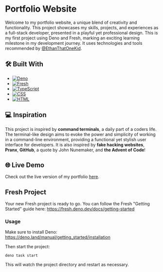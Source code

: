 # Portfolio Website  

Welcome to my portfolio website, a unique blend of creativity and functionality. This project showcases my skills, projects, and experiences as a full-stack developer, presented in a playful yet professional design. This is my first project using Deno and Fresh, marking an exciting learning milestone in my development journey. It uses technologies and tools recommended by [@EthanThatOneKid](https://github.com/EthanThatOneKid).

## 🛠️ Built With

* [![Deno][Deno]][Deno-url]
* [![Fresh][Fresh]][Fresh-url]
* [![TypeScript][TypeScript]][TypeScript-url]
* [![CSS][CSS]][CSS-url]
* [![HTML][HTML]][HTML-url]

## 💻 Inspiration  

This project is inspired by **command terminals**, a daily part of a coders life. The terminal-like design aims to evoke the power and simplicity of working in a command-line environment, providing a functional yet stylish user interface for developers. It is also inspired by **fake hacking websites**, **Pranx**, **GitHub**, a quote by John Nunemaker, and **the Advent of Code**!


## 🌐 Live Demo  

Check out the live version of my portfolio [here](https://youfoundnancy.com/). 

## Fresh Project

Your new Fresh project is ready to go. You can follow the Fresh "Getting
Started" guide here: https://fresh.deno.dev/docs/getting-started

### Usage

Make sure to install Deno: https://deno.land/manual/getting_started/installation

Then start the project:

```
deno task start
```

This will watch the project directory and restart as necessary.


<!-- Badges (Icons) -->
[Deno]: https://img.shields.io/badge/Deno-000000?style=for-the-badge&logo=deno&logoColor=white
[Fresh]: https://img.shields.io/badge/Fresh-009F00?style=for-the-badge&logo=deno&logoColor=white
[TypeScript]: https://img.shields.io/badge/TypeScript-3178C6?style=for-the-badge&logo=typescript&logoColor=white
[CSS]: https://img.shields.io/badge/CSS3-1572B6?style=for-the-badge&logo=css3&logoColor=white
[HTML]: https://img.shields.io/badge/HTML5-E34F26?style=for-the-badge&logo=html5&logoColor=white

<!-- URLs -->
[Deno-url]: https://deno.land/
[Fresh-url]: https://fresh.deno.dev/
[TypeScript-url]: https://www.typescriptlang.org/
[CSS-url]: https://developer.mozilla.org/en-US/docs/Web/CSS
[HTML-url]: https://developer.mozilla.org/en-US/docs/Web/HTML

